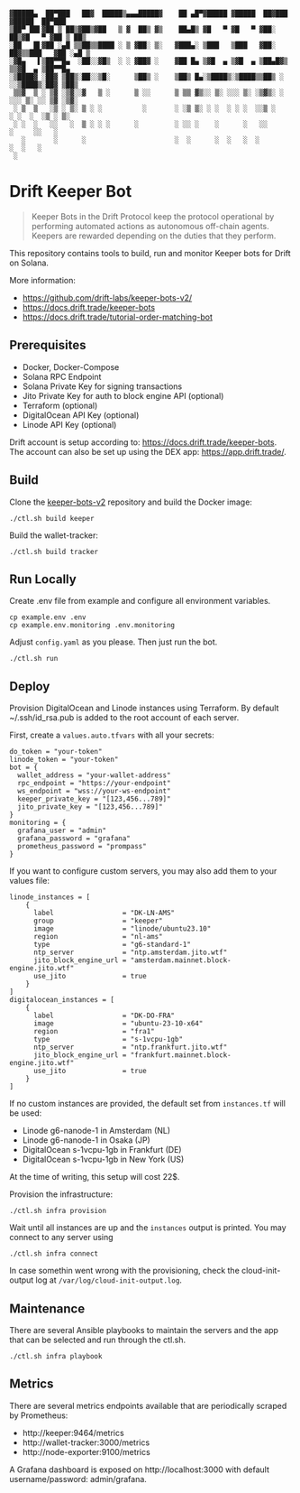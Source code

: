 ```

▓█████▄  ██▀███   ██▓  █████▒▄▄▄█████▓    ██ ▄█▀▓█████ ▓█████  ██▓███  ▓█████  ██▀███  
▒██▀ ██▌▓██ ▒ ██▒▓██▒▓██   ▒ ▓  ██▒ ▓▒    ██▄█▒ ▓█   ▀ ▓█   ▀ ▓██░  ██▒▓█   ▀ ▓██ ▒ ██▒
░██   █▌▓██ ░▄█ ▒▒██▒▒████ ░ ▒ ▓██░ ▒░   ▓███▄░ ▒███   ▒███   ▓██░ ██▓▒▒███   ▓██ ░▄█ ▒
░▓█▄   ▌▒██▀▀█▄  ░██░░▓█▒  ░ ░ ▓██▓ ░    ▓██ █▄ ▒▓█  ▄ ▒▓█  ▄ ▒██▄█▓▒ ▒▒▓█  ▄ ▒██▀▀█▄  
░▒████▓ ░██▓ ▒██▒░██░░▒█░      ▒██▒ ░    ▒██▒ █▄░▒████▒░▒████▒▒██▒ ░  ░░▒████▒░██▓ ▒██▒
 ▒▒▓  ▒ ░ ▒▓ ░▒▓░░▓   ▒ ░      ▒ ░░      ▒ ▒▒ ▓▒░░ ▒░ ░░░ ▒░ ░▒▓▒░ ░  ░░░ ▒░ ░░ ▒▓ ░▒▓░
 ░ ▒  ▒   ░▒ ░ ▒░ ▒ ░ ░          ░       ░ ░▒ ▒░ ░ ░  ░ ░ ░  ░░▒ ░      ░ ░  ░  ░▒ ░ ▒░
 ░ ░  ░   ░░   ░  ▒ ░ ░ ░      ░         ░ ░░ ░    ░      ░   ░░          ░     ░░   ░ 
   ░       ░      ░                      ░  ░      ░  ░   ░  ░            ░  ░   ░     
 ░                                                                                     
```

# Drift Keeper Bot

> Keeper Bots in the Drift Protocol keep the protocol operational by performing automated actions as autonomous off-chain agents. Keepers are rewarded depending on the duties that they perform.

This repository contains tools to build, run and monitor Keeper bots for Drift on Solana.

More information:
- https://github.com/drift-labs/keeper-bots-v2/
- https://docs.drift.trade/keeper-bots
- https://docs.drift.trade/tutorial-order-matching-bot

## Prerequisites

- Docker, Docker-Compose
- Solana RPC Endpoint
- Solana Private Key for signing transactions
- Jito Private Key for auth to block engine API (optional)
- Terraform (optional)
- DigitalOcean API Key (optional)
- Linode API Key (optional)

Drift account is setup according to: https://docs.drift.trade/keeper-bots.  
The account can also be set up using the DEX app: https://app.drift.trade/.  

## Build

Clone the [keeper-bots-v2](https://github.com/drift-labs/keeper-bots-v2/) repository and build the Docker image:

```
./ctl.sh build keeper
```

Build the wallet-tracker:

```
./ctl.sh build tracker
```

## Run Locally

Create .env file from example and configure all environment variables.

```
cp example.env .env
cp example.env.monitoring .env.monitoring
```

Adjust `config.yaml` as you please.
Then just run the bot.

```
./ctl.sh run
```

## Deploy

Provision DigitalOcean and Linode instances using Terraform.
By default ~/.ssh/id_rsa.pub is added to the root account of each server.

First, create a `values.auto.tfvars` with all your secrets:
```
do_token = "your-token"
linode_token = "your-token"
bot = {
  wallet_address = "your-wallet-address"
  rpc_endpoint = "https://your-endpoint"
  ws_endpoint = "wss://your-ws-endpoint"
  keeper_private_key = "[123,456...789]"
  jito_private_key = "[123,456...789]"
}
monitoring = {
  grafana_user = "admin"
  grafana_password = "grafana"
  prometheus_password = "prompass"
}
```

If you want to configure custom servers, you may also add them to your values file:

```
linode_instances = [
    {
      label                 = "DK-LN-AMS"
      group                 = "keeper"
      image                 = "linode/ubuntu23.10"
      region                = "nl-ams"
      type                  = "g6-standard-1"
      ntp_server            = "ntp.amsterdam.jito.wtf"
      jito_block_engine_url = "amsterdam.mainnet.block-engine.jito.wtf"
      use_jito              = true
    }
]
digitalocean_instances = [
    {
      label                 = "DK-DO-FRA"
      image                 = "ubuntu-23-10-x64"
      region                = "fra1"
      type                  = "s-1vcpu-1gb"
      ntp_server            = "ntp.frankfurt.jito.wtf"
      jito_block_engine_url = "frankfurt.mainnet.block-engine.jito.wtf"
      use_jito              = true
    }
]
```

If no custom instances are provided, the default set from `instances.tf` will be used:
- Linode g6-nanode-1 in Amsterdam (NL)
- Linode g6-nanode-1 in Osaka (JP)
- DigitalOcean s-1vcpu-1gb in Frankfurt (DE)
- DigitalOcean s-1vcpu-1gb in New York (US)

At the time of writing, this setup will cost 22$.

Provision the infrastructure:

```
./ctl.sh infra provision
```

Wait until all instances are up and the `instances` output is printed. You may connect to any server using

```
./ctl.sh infra connect
```

In case somethin went wrong with the provisioning, check the cloud-init-output log at `/var/log/cloud-init-output.log`.

## Maintenance

There are several Ansible playbooks to maintain the servers and the app that can be selected and run through the ctl.sh.

```
./ctl.sh infra playbook
```

## Metrics

There are several metrics endpoints available that are periodically scraped by Prometheus:
- http://keeper:9464/metrics
- http://wallet-tracker:3000/metrics
- http://node-exporter:9100/metrics

A Grafana dashboard is exposed on http://localhost:3000 with default username/password: admin/grafana.
